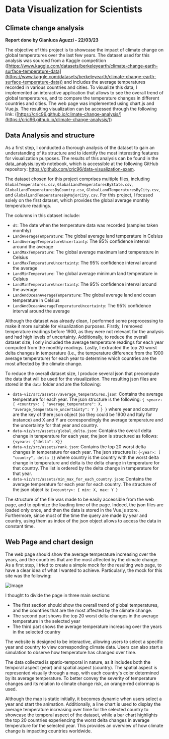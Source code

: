 # Data Visualization for Scientists 
## Climate change analysis

**Report done by Gianluca Aguzzi - 22/03/23**

The objective of this project is to showcase the impact of climate change on global temperatures over the last few years. 
The dataset used for this analysis was sourced from a Kaggle competition 
([https://www.kaggle.com/datasets/berkeleyearth/climate-change-earth-surface-temperature-data](https://www.kaggle.com/datasets/berkeleyearth/climate-change-earth-surface-temperature-data))
and includes the average temperatures recorded in various countries and cities. 
To visualize this data, I implemented an interactive application 
that allows to see the overall trend of global temperatures,
and to compare the temperature changes in different countries and cities.
The web page was implemented using chart.js and Vue.js.
The resulting visualization can be accessed through the following link: ([https://cric96.github.io/climate-change-analysis/](https://cric96.github.io/climate-change-analysis/))

## Data Analysis and structure
As a first step, I conducted a thorough analysis of the dataset to gain an understanding of its structure and to identify the most interesting features for visualization purposes. The results of this analysis can be found in the data_analysis.ipynb notebook, which is accessible at the following GitHub repository: https://github.com/cric96/data-visualization-exam.

The dataset chosen for this project comprises multiple files, 
including `GlobalTemperatures.csv`, `GlobalLandTemperaturesByState.csv`, `GlobalLandTemperaturesByCountry.csv`, 
`GlobalLandTemperaturesByCity.csv`, and `GlobalLandTemperaturesByMajorCity.csv`. 
For this project, I focused solely on the first dataset, which provides the global average monthly temperature readings.

The columns in this dataset include:

- `dt`: The date when the temperature data was recorded (samples taken monthly)
- `LandAverageTemperature`: The global average land temperature in Celsius
- `LandAverageTemperatureUncertainty`: The 95% confidence interval around the average
- `LandMaxTemperature`: The global average maximum land temperature in Celsius
- `LandMaxTemperatureUncertainty`: The 95% confidence interval around the average
- `LandMinTemperature`: The global average minimum land temperature in Celsius
- `LandMinTemperatureUncertainty`: The 95% confidence interval around the average
- `LandAndOceanAverageTemperature`: The global average land and ocean temperature in Celsius
- `LandAndOceanAverageTemperatureUncertainty`: The 95% confidence interval around the average

Although the dataset was already clean, 
I performed some preprocessing to make it more suitable for visualization purposes. 
Firstly, I removed temperature readings before 1900, as they were not relevant for the analysis and had high levels of uncertainty. 
Additionally, to reduce the overall dataset size, I only included the average temperature readings for each year computed from the monthly readings.
Lastly, I extracted the top 20 worst delta changes in temperature (i.e., the temperature difference from the 1900 average temperature) 
for each year to determine which countries are the most affected by the climate change.

To reduce the overall dataset size, I produce several json that precompute the data that will be used for the visualization.
The resulting json files are stored in the `data` folder and are the following:
- `data-viz/src/assets//average_temperatures.json`: Contains the average temperature for each year. The json structure is the following: `{ <year>: { <country>: { "average_temperature": X, "average_temperature_uncertainty": Y } } }` where year and country are the key of there json object (so they could be 1900 and Italy for instance)  and X and Y are correspondingly the average temperature and the uncertainty for that year and country.
- `data-viz/src/assets/global_delta.json`: Contains the overall delta change in temperature for each year, the json is structured as follows: `{<year>: {"delta": X}}`
- `data-viz/src/assets/rank.json`: Contains the top 20 worst delta changes in temperature for each year. The json structure is: `{<year>: [ "country", delta ]}` where country is the country with the worst delta change in temperature and delta is the delta change in temperature for that country. The list is ordered by the delta change in temperature for that year.
- `data-viz/src/assets/min_max_for_each_country.json`: Contains the average temperature for each year for each country. The structure of the json object is: `{<country>: { min: X, max: Y }`

The structure of the file was made to be easily accessible from the web page,
and to optimize the loading time of the page.
Indeed, the json files are loaded only once, and then the data is stored in the Vue.js store.
Furthermore, since most of the time the query are made by year and country,
using them as index of the json object allows to access the data in constant time.
## Web Page and chart design
The web page should show the average temperature increasing over the years, and the countries that are the most affected by the climate change.
As a first step, I tried to create a simple mock for the resulting web page, to have a clear idea of what I wanted to achieve.
Particularly, the mock for this site was the following:

![Image](https://user-images.githubusercontent.com/23448811/226698615-5c0c61ef-0361-4583-9dd5-87291abf61d8.png)

I thought to divide the page in three main sections:
- The first section should show the overall trend of global temperatures, and the countries that are the most affected by the climate change.
- The second part shows the top 20 worst delta changes in the average temperature in the selected year
- The third part shows the average temperature increasing over the years in the selected country

The website is designed to be interactive, allowing users to select a specific year and country to view corresponding climate data. Users can also start a simulation to observe how temperature has changed over time.

The data collected is spatio-temporal in nature, as it includes both the temporal aspect (year) and spatial aspect (country). The spatial aspect is represented visually through a map, with each country's color determined by its average temperature. To better convey the severity of temperature changes and its relation to climate change risk, an orange-red colormap is used.

Although the map is static initially, it becomes dynamic when users select a year and start the animation. Additionally, a line chart is used to display the average temperature increasing over time for the selected country to showcase the temporal aspect of the dataset, while a bar chart highlights the top 20 countries experiencing the worst delta changes in average temperature for the selected year. 
This provides an overview of how climate change is impacting countries worldwide.
